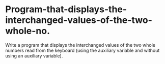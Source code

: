 # Program-that-displays-the-interchanged-values-of-the-two-whole-no.
Write a program that displays the interchanged values of the two whole numbers read from the keyboard (using the auxiliary variable and without using an auxiliary variable).
